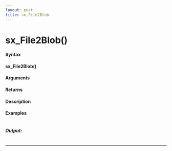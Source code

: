 ```yaml
---
layout: post
title: sx_File2Blob
---
```


# sx_File2Blob()


#### Syntax

#### sx_File2Blob()

#### Arguments

#### Returns

#### Description

#### Examples

```

```

##### Output:

```

```

---